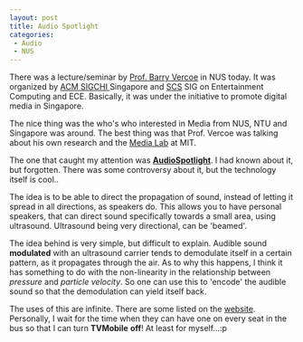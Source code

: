 ```yaml
---
layout: post
title: Audio Spotlight
categories:
 - Audio
 - NUS
---
```


There was a lecture/seminar by [Prof. Barry Vercoe][0] in NUS today. It was organized by [ACM SIGCHI ][1]Singapore and [SCS][2] SIG on Entertainment Computing and ECE. Basically, it was under the initiative to promote digital media in Singapore.

The nice thing was the who's who interested in Media from NUS, NTU and Singapore was around. The best thing was that Prof. Vercoe was talking about his own research and the [Media Lab][3] at MIT.

The one that caught my attention was [**AudioSpotlight**][4]. I had known about it, but forgotten. There was some controversy about it, but the technology itself is cool..

The idea is to be able to direct the propagation of sound, instead of letting it spread in all directions, as speakers do. This allows you to have personal speakers, that can direct sound specifically towards a small area, using ultrasound. Ultrasound being very directional, can be 'beamed'.

The idea behind is very simple, but difficult to explain. Audible sound **modulated** with an ultrasound carrier tends to demodulate itself in a certain pattern, as it propagates through the air. As to why this happens, I think it has something to do with the non-linearity in the relationship between _pressure_ and _particle velocity_. So one can use this to 'encode' the audible sound so that the demodulation can yield itself back.

The uses of this are infinite. There are some listed on the [website][5]. Personally, I wait for the time when they can have one on every seat in the bus so that I can turn **TVMobile** **off**! At least for myself...:p


[0]: http://www.media.mit.edu/people/bv
[1]: http://www.acm.org/sigchi/
[2]: http://www.scs.org.sg/SI_Grp.php
[3]: http://www.media.mit.edu/
[4]: http://www.holosonics.com/index.html
[5]: http://www.holosonics.com/
